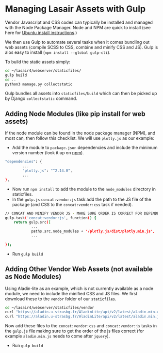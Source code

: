 # Managing Lasair Assets with Gulp

Vendor Javascript and CSS codes can typically be installed and managed with the Node Package Manager. Node and NPM are quick to install (see here for [Ubuntu install instructions](https://www.digitalocean.com/community/tutorials/how-to-install-node-js-on-ubuntu-20-04).)

We then use Gulp to automate several tasks when it comes bundling out web assets (compile SCSS to CSS, combine and minify CSS and JS). Gulp is alos easy to install (`npm install --global gulp-cli`).

To build the static assets simply:

```bash
cd ~/lasair4/webserver/staticfiles/
gulp build
cd ..
python3 manage.py collectstatic
```

Gulp bundles all assets into `staticfiles/build` which can then be picked up by Django `collectstatic` command.

## Adding Node Modules (like pip install for web assets)

If the node module can be found in the node package manager (NPM), and most can, then follow this checklist. We will use `plotly.js` as our example:

* Add the module to `package.json` dependencies and include the minimum version number (look it up on [npm](https://www.npmjs.com/package/plotly.js)).

```bash
"dependencies": {
        ...
        "plotly.js": "^2.14.0",
        ...
},
```

* Now run `npm install` to add the module to the `node_modules` directory in staticfiles.
* In the `gulp.js` `concat:vendor:js` task add the path to the JS file of the package (and CSS to the `concat:vendor:css` task if needed).


```bash
// CONCAT AND MINIFY VENDOR JS - MAKE SURE ORDER IS CORRECT FOR DEPENDENCIES
gulp.task('concat:vendor:js', function() {
    return gulp.src([
            ...
            paths.src.node_modules + '/plotly.js/dist/plotly.min.js',
            ...

});
```

* Run `gulp build`

## Adding Other Vendor Web Assets (not available as Node Modules)

Using Aladin-lite as an example, which is not currently available as a node module, we need to include the minified CSS and JS files. We first download these to the `vendor` folder of our `staticfiles`.

```bash
cd ~/lasair4/webserver/staticfiles/vendor
curl "https://aladin.u-strasbg.fr/AladinLite/api/v2/latest/aladin.min.css" -o aladin.min.css
curl "https://aladin.u-strasbg.fr/AladinLite/api/v2/latest/aladin.min.js" -o aladin.min.js
```

Now add these files to the `concat:vendor:css` and `concat:vendor:js` tasks in the `gulp.js` file making sure to get the order of the js files correct (for example `aladin.min.js` needs to come after `jquery`).

* Run `gulp build`

